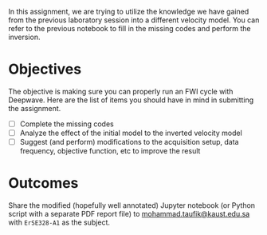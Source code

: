 In this assignment, we are trying to utilize the knowledge we have gained from the previous laboratory session into a different velocity model. You can refer to the previous notebook to fill in the missing codes and perform the inversion.

# Objectives

The objective is making sure you can properly run an FWI cycle with Deepwave. Here are the list of items you should have in mind in submitting the assignment.

- [ ] Complete the missing codes
- [ ] Analyze the effect of the initial model to the inverted velocity model
- [ ] Suggest (and perform) modifications to the acquisition setup, data frequency, objective function, etc to improve the result

# Outcomes

Share the modified (hopefully well annotated) Jupyter notebook (or Python script with a separate PDF report file) to mohammad.taufik@kaust.edu.sa with `ErSE328-A1` as the subject.
